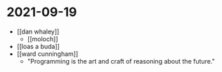 # 2021-09-19

- [[dan whaley]]
  - [[moloch]]
- [[loas a buda]]
- [[ward cunningham]]
  - "Programming is the art and craft of reasoning about the future."